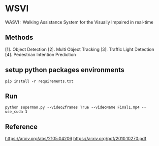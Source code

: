 # WSVI
WASVI : Walking Assistance System for the Visually Impaired in real-time

## Methods
[1]. Object Detection
[2]. Multi Object Tracking
[3]. Traffic Light Detection
[4]. Pedestrian Intention Prediction

## setup python packages environments
```
pip install -r requirements.txt
```

## Run
```
python superman.py --video2frames True --videoName Final1.mp4 --use_cuda 1 
```


## Reference
https://arxiv.org/abs/2105.04206
https://arxiv.org/pdf/2010.10270.pdf

